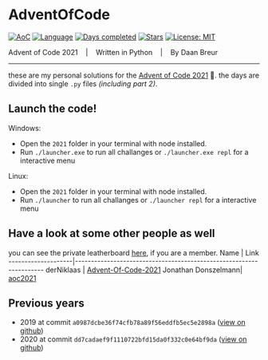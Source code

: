 # AdventOfCode

[![AoC](https://img.shields.io/badge/Advent%20of%20Code-2021-8803ec?style=for-the-badge)](https://adventofcode.com/)
[![Language](https://img.shields.io/badge/Powered%20by-Javascript-ff69b4?style=for-the-badge)](https://en.wikipedia.org/wiki/Javascript)
[![Days completed](https://img.shields.io/badge/Survived%20Days-3-red?style=for-the-badge)](https://github.com/daanbreur/AdventofCode/find/master)
[![Stars](https://img.shields.io/badge/Stars%206-yellow?style=for-the-badge)](https://github.com/daanbreur/AdventofCode/find/master)
[![License: MIT](https://img.shields.io/github/license/daanbreur/AdventofCode?style=for-the-badge)](https://mit-license.org/)

Advent of Code 2021 &nbsp;&nbsp; | &nbsp;&nbsp; Written in Python &nbsp;&nbsp; | &nbsp;&nbsp; By Daan Breur
- - - -

these are my personal solutions for the [Advent of Code 2021](https://adventofcode.com/2021) 🎄. the days are divided into single ``.py`` files _(including part 2)_.

## Launch the code!
Windows:
- Open the `2021` folder in your terminal with node installed.
- Run `./launcher.exe` to run all challanges or `./launcher.exe repl` for a interactive menu

Linux:
- Open the `2021` folder in your terminal with node installed.
- Run `./launcher` to run all challanges or `./launcher repl` for a interactive menu

## Have a look at some other people as well
you can see the private leatherboard [here](https://adventofcode.com/2021/leaderboard/private/view/670567 "Link to https://adventofcode.com/"), if you are a member.
Name                | Link
--------------------|--------------------------------------------------------------------
derNiklaas          | [Advent-Of-Code-2021](https://github.com/derNiklaas/Advent-Of-Code-2021 "goes to the repo")
Jonathan Donszelmann| [aoc2021](https://github.com/jonay2000/aoc2021 "goes to the repo")

## Previous years

- 2019 at commit `a0987dcbe36f74cfb78a89f56eddfb5ec5e2898a` ([view on github](https://github.com/daanbreur/AdventOfCode/tree/a0987dcbe36f74cfb78a89f56eddfb5ec5e2898a))
- 2020 at commit `dd7cadaef9f1110722bfd15da0f332c0e64bf9da` ([view on github](https://github.com/daanbreur/AdventOfCode/tree/dd7cadaef9f1110722bfd15da0f332c0e64bf9da))
